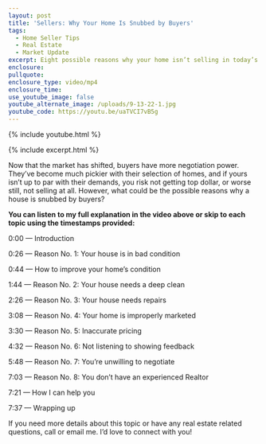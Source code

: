 ```yaml
---
layout: post
title: 'Sellers: Why Your Home Is Snubbed by Buyers'
tags:
  - Home Seller Tips
  - Real Estate
  - Market Update
excerpt: Eight possible reasons why your home isn’t selling in today’s market.
enclosure:
pullquote:
enclosure_type: video/mp4
enclosure_time:
use_youtube_image: false
youtube_alternate_image: /uploads/9-13-22-1.jpg
youtube_code: https://youtu.be/uaTVCI7vB5g
---
```

{% include youtube.html %}

{% include excerpt.html %}

Now that the market has shifted, buyers have more negotiation power. They’ve become much pickier with their selection of homes, and if yours isn’t up to par with their demands, you risk not getting top dollar, or worse still, not selling at all. However, what could be the possible reasons why a house is snubbed by buyers?

**You can listen to my full explanation in the video above or skip to each topic using the timestamps provided:**

0:00 — Introduction

0:26 — Reason No. 1: Your house is in bad condition

0:44 — How to improve your home’s condition

1:44 — Reason No. 2: Your house needs a deep clean

2:26 — Reason No. 3: Your house needs repairs&nbsp;

3:08 — Reason No. 4: Your home is improperly marketed

3:30 — Reason No. 5: Inaccurate pricing

4:32 — Reason No. 6: Not listening to showing feedback

5:48 — Reason No. 7: You’re unwilling to negotiate

7:03 — Reason No. 8: You don’t have an experienced Realtor&nbsp;

7:21 — How I can help you

7:37 — Wrapping up

If you need more details about this topic or have any real estate related questions, call or email me. I’d love to connect with you\!